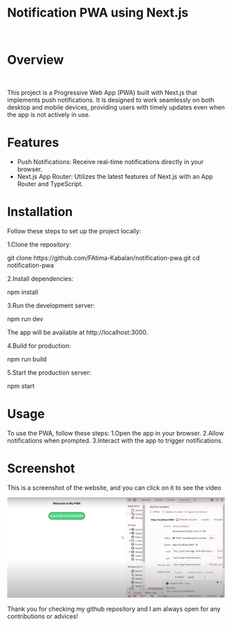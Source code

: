 <h1>Notification PWA using Next.js</h1>

</br>

<h1>Overview</h1>
</br>
<p>This project is a Progressive Web App (PWA) built with Next.js that implements push notifications. It is designed to work seamlessly on both desktop and mobile devices, providing users with timely updates even when the app is not actively in use.</p>

<h1>Features</h1>
<ul>
  <li>Push Notifications: Receive real-time notifications directly in your browser.</li>
  <li>
Next.js App Router: Utilizes the latest features of Next.js with an App Router and TypeScript.</li>
</ul> 

<h1>Installation</h1>
<p>Follow these steps to set up the project locally:</p>
<p>1.Clone the repository:</p>
      git clone https://github.com/FAtima-Kabalan/notification-pwa.git
      cd notification-pwa
<p>2.Install dependencies:</p>
      npm install
<p>3.Run the development server:</p>
      npm run dev 
<p>The app will be available at http://localhost:3000.</p>
<p>4.Build for production:</p>
      npm run build
<p>5.Start the production server:</p>
      npm start
</br>
<h1>Usage</h1>
<p>To use the PWA, follow these steps:
1.Open the app in your browser.
2.Allow notifications when prompted.
3.Interact with the app to trigger notifications.</p>

<h1>Screenshot</h1>
<p>This is a screenshot of the website, and you can click on it to see the video</p>
<a href="./readme/notification_PWA_nextjs.mp4">
  <img src="./readme/screenshots/screenshot_notification.png" alt="Watch the video" width="600">
</a>

<p>Thank you for checking my github repository and I am always open for any contributions or advices!</p>

